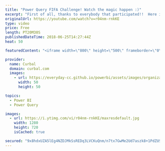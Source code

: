 ```yaml
---
title: "Power Query FIFA Challenge! Watch the magic happen :)"
excerpt: "First of all, thanks to everybody that participated!!  Here is a link to all the solution files: https://github.com/ruthpozuelo/Power-Query-Challenge-FIFA  And finally,,... how amazing is Power Query!! :)))   Looking for a download file? Go to our Download Center: https://curbal.com/donwload-center"
originalUrl: https://youtube.com/watch?v=r04nm-rnkKE
type: video
price: Free
length: PT20M30S
publishedDateTime: 2018-06-25T14:27:44Z
heat: 50

featuredContent: "<iframe width=\"800\" height=\"500\" frameborder=\"0\" src=\"https://www.youtube.com/embed/r04nm-rnkKE\" allow=\"accelerometer; autoplay; encrypted-media; gyroscope; picture-in-picture\" allowfullscreen></iframe>"

provider:
  name: Curbal
  domain: curbal.com
  images:
    - url: https://everyday-cc.github.io/powerbi/assets/images/organizations/curbal.com-50x50.jpg
      width: 50
      height: 50

topics:
  - Power BI
  - Power Query

images:
  - url: https://i.ytimg.com/vi/r04nm-rnkKE/maxresdefault.jpg
    width: 1280
    height: 720
    isCached: true

secured: "9x8hdxUZA5lEg4NZDJMkSsREDq3LVCKuQnm/n7tx7GwMe2Ud7aszk8+1PdZUSPjxxpt8YeOIcb/iemaaETFk3/rG+tT+VH/yxl5cC6m9N1FnBo1KZeb8mT67mAiwU7GkrXGUg7ymzncvgvsJrtHq+b9+HepoBsCWr3NXOi+HeVOzRTSrKkcgqrOcdBOuRNoMOrdSbfufF1zzZfHIrmWtzWq48QW2Yce401U6A4iEy9RyqP8LVbPSvM3+kZGKN3OT6hlvejVhVtvuM+9fsBjT0mIVXZqRcibVivL2XftOPxDLSUM2q8n1cnCqqagCHoBZiM3+JwX8CMIXmBTWV0zPwSdDoZKj76Qf2GmDN+Io9ogdLbqbFhwkaZ5Yehdrc0QW2Lv02/wkBW03ViyjZzAgVsQRfrjuVgT6Uj7bP9D8z3o=;PR5iYMGG4luprHeaLR9w+A=="
---
```


